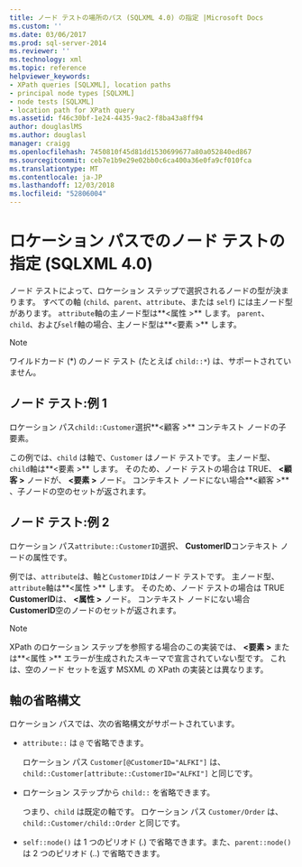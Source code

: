 ```yaml
---
title: ノード テストの場所のパス (SQLXML 4.0) の指定 |Microsoft Docs
ms.custom: ''
ms.date: 03/06/2017
ms.prod: sql-server-2014
ms.reviewer: ''
ms.technology: xml
ms.topic: reference
helpviewer_keywords:
- XPath queries [SQLXML], location paths
- principal node types [SQLXML]
- node tests [SQLXML]
- location path for XPath query
ms.assetid: f46c30bf-1e24-4435-9ac2-f8ba43a8ff94
author: douglaslMS
ms.author: douglasl
manager: craigg
ms.openlocfilehash: 7450810f45d81dd1530699677a80a052840ed867
ms.sourcegitcommit: ceb7e1b9e29e02bb0c6ca400a36e0fa9cf010fca
ms.translationtype: MT
ms.contentlocale: ja-JP
ms.lasthandoff: 12/03/2018
ms.locfileid: "52806004"
---
```

# <a name="specifying-a-node-test-in-the-location-path-sqlxml-40"></a>ロケーション パスでのノード テストの指定 (SQLXML 4.0)
  ノード テストによって、ロケーション ステップで選択されるノードの型が決まります。 すべての軸 (`child`、`parent`、`attribute`、または `self`) には主ノード型があります。 `attribute`軸の主ノード型は**\<属性 >** します。 `parent`、 `child`、および`self`軸の場合、主ノード型は**\<要素 >** します。  
  
> [!NOTE]  
>  ワイルドカード (*) のノード テスト (たとえば `child::*`) は、サポートされていません。  
  
## <a name="node-test-example-1"></a>ノード テスト:例 1  
 ロケーション パス`child::Customer`選択**\<顧客 >** コンテキスト ノードの子要素。  
  
 この例では、`child` は軸で、`Customer` はノード テストです。 主ノード型、`child`軸は**\<要素 >** します。 そのため、ノード テストの場合は TRUE、 **\<顧客 >** ノードが、 **\<要素 >** ノード。 コンテキスト ノードにない場合**\<顧客 >** 、子ノードの空のセットが返されます。  
  
## <a name="node-test-example-2"></a>ノード テスト:例 2  
 ロケーション パス`attribute::CustomerID`選択、 **CustomerID**コンテキスト ノードの属性です。  
  
 例では、`attribute`は、軸と`CustomerID`はノード テストです。 主ノード型、`attribute`軸は**\<属性 >** します。 そのため、ノード テストの場合は TRUE **CustomerID**は、 **\<属性 >** ノード。 コンテキスト ノードにない場合**CustomerID**空のノードのセットが返されます。  
  
> [!NOTE]  
>  XPath のロケーション ステップを参照する場合のこの実装では、 **\<要素 >** または**\<属性 >** エラーが生成されたスキーマで宣言されていない型です。 これは、空のノード セットを返す MSXML の XPath の実装とは異なります。  
  
## <a name="abbreviated-syntax-for-the-axes"></a>軸の省略構文  
 ロケーション パスでは、次の省略構文がサポートされています。  
  
-   `attribute::` は `@` で省略できます。  
  
     ロケーション パス `Customer[@CustomerID="ALFKI"]` は、`child::Customer[attribute::CustomerID="ALFKI"]` と同じです。  
  
-   ロケーション ステップから `child::` を省略できます。  
  
     つまり、`child` は既定の軸です。 ロケーション パス `Customer/Order` は、`child::Customer/child::Order` と同じです。  
  
-   `self::node()` は 1 つのピリオド (.) で省略できます。また、`parent::node()` は 2 つのピリオド (..) で省略できます。  
  
  
